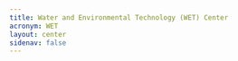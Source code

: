 ```yaml
---
title: Water and Environmental Technology (WET) Center
acronym: WET
layout: center
sidenav: false
---
```

